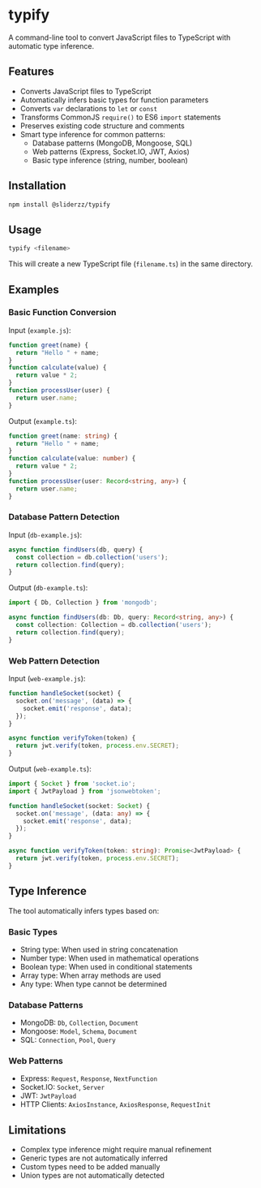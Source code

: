 # typify

A command-line tool to convert JavaScript files to TypeScript with automatic type inference.

## Features

- Converts JavaScript files to TypeScript
- Automatically infers basic types for function parameters
- Converts `var` declarations to `let` or `const`
- Transforms CommonJS `require()` to ES6 `import` statements
- Preserves existing code structure and comments
- Smart type inference for common patterns:
  - Database patterns (MongoDB, Mongoose, SQL)
  - Web patterns (Express, Socket.IO, JWT, Axios)
  - Basic type inference (string, number, boolean)

## Installation

```bash
npm install @sliderzz/typify
```

## Usage

```bash
typify <filename>
```

This will create a new TypeScript file (`filename.ts`) in the same directory.

## Examples

### Basic Function Conversion

Input (`example.js`):
```javascript
function greet(name) {
  return "Hello " + name;
}
function calculate(value) {
  return value * 2;
}
function processUser(user) {
  return user.name;
}
```

Output (`example.ts`):
```typescript
function greet(name: string) {
  return "Hello " + name;
}
function calculate(value: number) {
  return value * 2;
}
function processUser(user: Record<string, any>) {
  return user.name;
}
```

### Database Pattern Detection

Input (`db-example.js`):
```javascript
async function findUsers(db, query) {
  const collection = db.collection('users');
  return collection.find(query);
}
```

Output (`db-example.ts`):
```typescript
import { Db, Collection } from 'mongodb';

async function findUsers(db: Db, query: Record<string, any>) {
  const collection: Collection = db.collection('users');
  return collection.find(query);
}
```

### Web Pattern Detection

Input (`web-example.js`):
```javascript
function handleSocket(socket) {
  socket.on('message', (data) => {
    socket.emit('response', data);
  });
}

async function verifyToken(token) {
  return jwt.verify(token, process.env.SECRET);
}
```

Output (`web-example.ts`):
```typescript
import { Socket } from 'socket.io';
import { JwtPayload } from 'jsonwebtoken';

function handleSocket(socket: Socket) {
  socket.on('message', (data: any) => {
    socket.emit('response', data);
  });
}

async function verifyToken(token: string): Promise<JwtPayload> {
  return jwt.verify(token, process.env.SECRET);
}
```

## Type Inference

The tool automatically infers types based on:

### Basic Types
- String type: When used in string concatenation
- Number type: When used in mathematical operations
- Boolean type: When used in conditional statements
- Array type: When array methods are used
- Any type: When type cannot be determined

### Database Patterns
- MongoDB: `Db`, `Collection`, `Document`
- Mongoose: `Model`, `Schema`, `Document`
- SQL: `Connection`, `Pool`, `Query`

### Web Patterns
- Express: `Request`, `Response`, `NextFunction`
- Socket.IO: `Socket`, `Server`
- JWT: `JwtPayload`
- HTTP Clients: `AxiosInstance`, `AxiosResponse`, `RequestInit`

## Limitations

- Complex type inference might require manual refinement
- Generic types are not automatically inferred
- Custom types need to be added manually
- Union types are not automatically detected


